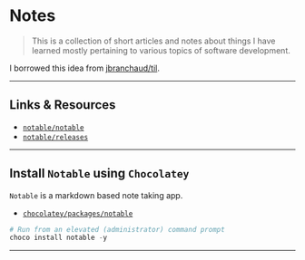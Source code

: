 
# Notes

> This is a collection of short articles and notes about things I have learned mostly pertaining to various topics of software development.

I borrowed this idea from [jbranchaud/til](https://github.com/jbranchaud/til).

---

## Links & Resources

* [`notable/notable`](https://github.com/notable/notable)
* [`notable/releases`](https://github.com/notable/notable/releases)

---

## Install `Notable` using `Chocolatey`

`Notable` is a markdown based note taking app.

* [`chocolatey/packages/notable`](https://chocolatey.org/packages/notable)

```powershell
# Run from an elevated (administrator) command prompt
choco install notable -y
```

---

